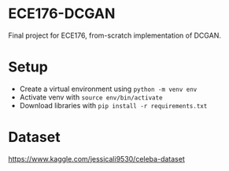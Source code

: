 # ECE176-DCGAN
Final project for ECE176, from-scratch implementation of DCGAN.

# Setup 
- Create a virtual environment using `python -m venv env`
- Activate venv with `source env/bin/activate`
- Download libraries with `pip install -r requirements.txt`

# Dataset
https://www.kaggle.com/jessicali9530/celeba-dataset